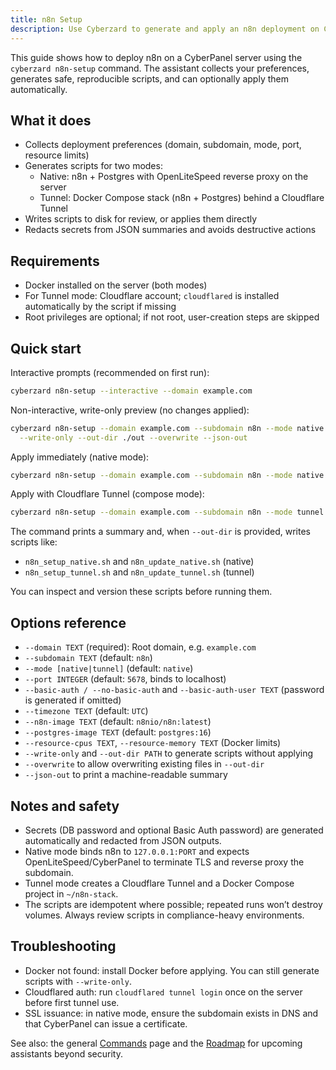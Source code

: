 ```yaml
---
title: n8n Setup
description: Use Cyberzard to generate and apply an n8n deployment on CyberPanel using Docker
---
```


This guide shows how to deploy n8n on a CyberPanel server using the `cyberzard n8n-setup` command. The assistant collects your preferences, generates safe, reproducible scripts, and can optionally apply them automatically.

## What it does

- Collects deployment preferences (domain, subdomain, mode, port, resource limits)
- Generates scripts for two modes:
  - Native: n8n + Postgres with OpenLiteSpeed reverse proxy on the server
  - Tunnel: Docker Compose stack (n8n + Postgres) behind a Cloudflare Tunnel
- Writes scripts to disk for review, or applies them directly
- Redacts secrets from JSON summaries and avoids destructive actions

## Requirements

- Docker installed on the server (both modes)
- For Tunnel mode: Cloudflare account; `cloudflared` is installed automatically by the script if missing
- Root privileges are optional; if not root, user-creation steps are skipped

## Quick start

Interactive prompts (recommended on first run):

```bash
cyberzard n8n-setup --interactive --domain example.com
```

Non-interactive, write-only preview (no changes applied):

```bash
cyberzard n8n-setup --domain example.com --subdomain n8n --mode native \
  --write-only --out-dir ./out --overwrite --json-out
```

Apply immediately (native mode):

```bash
cyberzard n8n-setup --domain example.com --subdomain n8n --mode native
```

Apply with Cloudflare Tunnel (compose mode):

```bash
cyberzard n8n-setup --domain example.com --subdomain n8n --mode tunnel
```

The command prints a summary and, when `--out-dir` is provided, writes scripts like:

- `n8n_setup_native.sh` and `n8n_update_native.sh` (native)
- `n8n_setup_tunnel.sh` and `n8n_update_tunnel.sh` (tunnel)

You can inspect and version these scripts before running them.

## Options reference

- `--domain TEXT` (required): Root domain, e.g. `example.com`
- `--subdomain TEXT` (default: `n8n`)
- `--mode [native|tunnel]` (default: `native`)
- `--port INTEGER` (default: `5678`, binds to localhost)
- `--basic-auth / --no-basic-auth` and `--basic-auth-user TEXT` (password is generated if omitted)
- `--timezone TEXT` (default: `UTC`)
- `--n8n-image TEXT` (default: `n8nio/n8n:latest`)
- `--postgres-image TEXT` (default: `postgres:16`)
- `--resource-cpus TEXT`, `--resource-memory TEXT` (Docker limits)
- `--write-only` and `--out-dir PATH` to generate scripts without applying
- `--overwrite` to allow overwriting existing files in `--out-dir`
- `--json-out` to print a machine-readable summary

## Notes and safety

- Secrets (DB password and optional Basic Auth password) are generated automatically and redacted from JSON outputs.
- Native mode binds n8n to `127.0.0.1:PORT` and expects OpenLiteSpeed/CyberPanel to terminate TLS and reverse proxy the subdomain.
- Tunnel mode creates a Cloudflare Tunnel and a Docker Compose project in `~/n8n-stack`.
- The scripts are idempotent where possible; repeated runs won’t destroy volumes. Always review scripts in compliance-heavy environments.

## Troubleshooting

- Docker not found: install Docker before applying. You can still generate scripts with `--write-only`.
- Cloudflared auth: run `cloudflared tunnel login` once on the server before first tunnel use.
- SSL issuance: in native mode, ensure the subdomain exists in DNS and that CyberPanel can issue a certificate.

See also: the general [Commands](./commands/) page and the [Roadmap](./roadmap/) for upcoming assistants beyond security.
